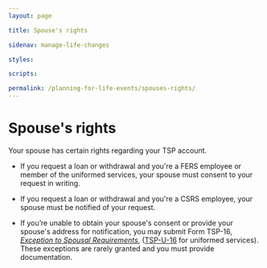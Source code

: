 ```yaml
---
layout: page

title: Spouse's rights

sidenav: manage-life-changes

styles:

scripts:

permalink: /planning-for-life-events/spouses-rights/
---
```


# Spouse's rights

Your spouse has certain rights regarding your TSP account.

- If you request a loan or withdrawal and you're a FERS employee or member of the uniformed services, your spouse must consent to your request in writing.
- If you request a loan or withdrawal and you're a CSRS employee, your spouse must be notified of your request.

- If you’re unable to obtain your spouse's consent or provide your spouse's address for notification, you may submit Form TSP-16, [*Exception to Spousal Requirements*](https://www.tsp.gov/PDF/formspubs/tsp-16.pdf), ([TSP-U-16](https://www.tsp.gov/PDF/formspubs/tsp-u-16.pdf) for uniformed services). These exceptions are rarely granted and you must provide documentation.

<!-- CONTENT END -->

